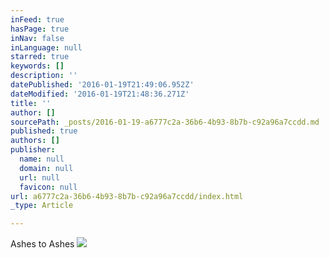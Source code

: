 ```yaml
---
inFeed: true
hasPage: true
inNav: false
inLanguage: null
starred: true
keywords: []
description: ''
datePublished: '2016-01-19T21:49:06.952Z'
dateModified: '2016-01-19T21:48:36.271Z'
title: ''
author: []
sourcePath: _posts/2016-01-19-a6777c2a-36b6-4b93-8b7b-c92a96a7ccdd.md
published: true
authors: []
publisher:
  name: null
  domain: null
  url: null
  favicon: null
url: a6777c2a-36b6-4b93-8b7b-c92a96a7ccdd/index.html
_type: Article

---
```

Ashes to Ashes
![](https://the-grid-user-content.s3-us-west-2.amazonaws.com/30fad696-8c70-48f7-b740-638705ca0d34.jpg)